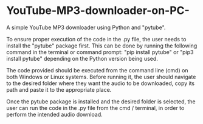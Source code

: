 # YouTube-MP3-downloader-on-PC-
A simple YouTube MP3 downloader using Python and "pytube".

To ensure proper execution of the code in the .py file, the user needs to install the "pytube" package first. This can be done by running the following command in the terminal or command prompt: "pip install pytube" or "pip3 install pytube" depending on the Python version being used.

The code provided should be executed from the command line (cmd) on both Windows or Linux systems. Before running it, the user should navigate to the desired folder where they want the audio to be downloaded, copy its path and paste it to the appropriate place.

Once the pytube package is installed and the desired folder is selected, the user can run the code in the .py file from the cmd / terminal, in order to perform the intended audio download.
